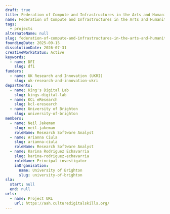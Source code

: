 ```yaml
---
draft: true
title: Federation of Compute and Infrastructures in the Arts and Humanities
name: Federation of Compute and Infrastructures in the Arts and Humanities
tags:
  - projects
alternateName: null
slug: federation-of-compute-and-infrastructures-in-the-arts-and-humanities
foundingDate: 2025-09-15
dissolutionDate: 2026-07-31
creativeWorkStatus: Active
keywords:
  - name: DFI
    slug: dfi
funders:
  - name: UK Research and Innovation (UKRI)
    slug: uk-research-and-innovation-ukri
departments:
  - name: King's Digital Lab
    slug: kings-digital-lab
  - name: KCL eResearch
    slug: kcl-eresearch
  - name: University of Brighton
    slug: university-of-brighton
members:
  - name: Neil Jakeman
    slug: neil-jakeman
    roleName: Research Software Analyst
  - name: Arianna Ciula
    slug: arianna-ciula
    roleName: Research Software Analyst
  - name: Karina Rodriguez Echavarria
    slug: karina-rodriguez-echavarria
    roleName: Principal investigator
    inOrganisation:
      name: University of Brighton
      slug: university-of-brighton
sla:
  start: null
  end: null
urls:
  - name: Project URL
    url: https://aah.culturedigitalskills.org/
---
```

